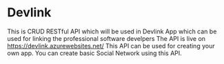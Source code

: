 # Devlink

This is CRUD RESTful API which will be used in Devlink App which can be used for linking the professional software develpers
The API is live on 
https://devlink.azurewebsites.net/
This API can be used for creating your own app. You can create basic Social Network using this API.
